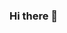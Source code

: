 ### Hi there 👋

<!--
**VyshnaviKrishna2005/VyshnaviKrishna2005** is a ✨ _special_ ✨ repository because its `README.md` (this file) appears on your GitHub profile.

Here are some ideas to get you started:

- 🔭 I’m currently studying at GECBH...
- 🌱 I’m an aspiring B.Tech student
- "Sky is the limit" is my motto

-->
